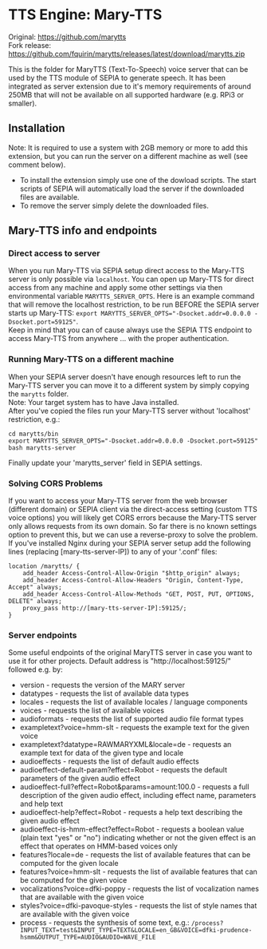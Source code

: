 # TTS Engine: Mary-TTS

Original: https://github.com/marytts  
Fork release: https://github.com/fquirin/marytts/releases/latest/download/marytts.zip  
  
This is the folder for MaryTTS (Text-To-Speech) voice server that can be used by the TTS module of SEPIA to generate speech.
It has been integrated as server extension due to it's memory requirements of around 250MB that will not be available on all supported hardware (e.g. RPi3 or smaller).  

## Installation

Note: It is required to use a system with 2GB memory or more to add this extension, but you can run the server on a different machine as well (see comment below). 
  
* To install the extension simply use one of the dowload scripts. The start scripts of SEPIA will automatically load the server if the downloaded files are available.  
* To remove the server simply delete the downloaded files.

## Mary-TTS info and endpoints

### Direct access to server

When you run Mary-TTS via SEPIA setup direct access to the Mary-TTS server is only possible via `localhost`. You can open up Mary-TTS for direct access from any machine and apply some other settings via then environmental variable `MARYTTS_SERVER_OPTS`.
Here is an example command that will remove the localhost restriction, to be run BEFORE the SEPIA server starts up Mary-TTS: `export MARYTTS_SERVER_OPTS="-Dsocket.addr=0.0.0.0 -Dsocket.port=59125"`.  
Keep in mind that you can of cause always use the SEPIA TTS endpoint to access Mary-TTS from anywhere ... with the proper authentication.

### Running Mary-TTS on a different machine

When your SEPIA server doesn't have enough resources left to run the Mary-TTS server you can move it to a different system by simply copying the `marytts` folder.  
Note: Your target system has to have Java installed.  
After you've copied the files run your Mary-TTS server without 'localhost' restriction, e.g.:
```
cd marytts/bin
export MARYTTS_SERVER_OPTS="-Dsocket.addr=0.0.0.0 -Dsocket.port=59125"
bash marytts-server
```

Finally update your 'marytts_server' field in SEPIA settings.

### Solving CORS Problems

If you want to access your Mary-TTS server from the web browser (different domain) or SEPIA client via the direct-access setting (custom TTS voice options) you will likely get CORS errors because the Mary-TTS server only allows requests from its own domain.
So far there is no known settings option to prevent this, but we can use a reverse-proxy to solve the problem. If you've installed Nginx during your SEPIA server setup add the following lines (replacing [mary-tts-server-IP]) to any of your '.conf' files:

```
location /marytts/ {
	add_header Access-Control-Allow-Origin "$http_origin" always;
	add_header Access-Control-Allow-Headers "Origin, Content-Type, Accept" always;
	add_header Access-Control-Allow-Methods "GET, POST, PUT, OPTIONS, DELETE" always;
	proxy_pass http://[mary-tts-server-IP]:59125/;
}
```

### Server endpoints

Some useful endpoints of the original MaryTTS server in case you want to use it for other projects. 
Default address is "http://localhost:59125/" followed e.g. by:

* version - requests the version of the MARY server
* datatypes - requests the list of available data types
* locales - requests the list of available locales / language components
* voices - requests the list of available voices
* audioformats - requests the list of supported audio file format types
* exampletext?voice=hmm-slt - requests the example text for the given voice
* exampletext?datatype=RAWMARYXML&amp;locale=de - requests an example text for data of the given type and locale
* audioeffects - requests the list of default audio effects
* audioeffect-default-param?effect=Robot - requests the default parameters of the given audio effect
* audioeffect-full?effect=Robot&amp;params=amount:100.0 - requests a full description of the given audio effect, including effect name, parameters and help text
* audioeffect-help?effect=Robot - requests a help text describing the given audio effect
* audioeffect-is-hmm-effect?effect=Robot - requests a boolean value (plain text "yes" or "no") indicating whether or not the given effect is an effect that operates on HMM-based voices only
* features?locale=de - requests the list of available features that can be computed for the given locale
* features?voice=hmm-slt - requests the list of available features that can be computed for the given voice
* vocalizations?voice=dfki-poppy - requests the list of vocalization names that are available with the given voice
* styles?voice=dfki-pavoque-styles - requests the list of style names that are available with the given voice
* process - requests the synthesis of some text, e.g.: `/process?INPUT_TEXT=test&INPUT_TYPE=TEXT&LOCALE=en_GB&VOICE=dfki-prudence-hsmm&OUTPUT_TYPE=AUDIO&AUDIO=WAVE_FILE`
